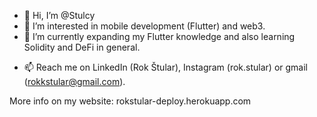 - 👋 Hi, I’m @Stulcy
- 👀 I’m interested in mobile development (Flutter) and web3.
- 🌱 I’m currently expanding my Flutter knowledge and also learning Solidity and DeFi in general.
<!-- - 💞️ I’m looking to collaborate on remote projects in web3. -->
- 📫 Reach me on LinkedIn (Rok Štular), Instagram (rok.stular) or gmail (rokkstular@gmail.com).

More info on my website: rokstular-deploy.herokuapp.com

<!---
Stulcy/Stulcy is a ✨ special ✨ repository because its `README.md` (this file) appears on your GitHub profile.
You can click the Preview link to take a look at your changes.
--->
